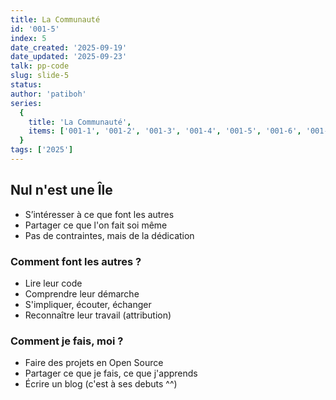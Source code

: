 ```yaml
---
title: La Communauté
id: '001-5'
index: 5
date_created: '2025-09-19'
date_updated: '2025-09-23'
talk: pp-code
slug: slide-5
status: 
author: 'patiboh'
series:
  {
    title: 'La Communauté',
    items: ['001-1', '001-2', '001-3', '001-4', '001-5', '001-6', '001-7', '001-8'],
  }
tags: ['2025']
---
```

## Nul n'est une Île

- S’intéresser à ce que font les autres
- Partager ce que l'on fait soi même
- Pas de contraintes, mais de la dédication

### Comment font les autres ?

- Lire leur code
- Comprendre leur démarche
- S'impliquer, écouter, échanger
- Reconnaître leur travail (attribution)

### Comment je fais, moi ?

- Faire des projets en Open Source
- Partager ce que je fais, ce que j'apprends
- Écrire un blog (c'est à ses debuts ^^)
